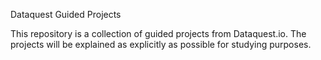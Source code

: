 Dataquest Guided Projects

This repository is a collection of guided projects from Dataquest.io. The projects will be explained as explicitly as possible for studying purposes.
